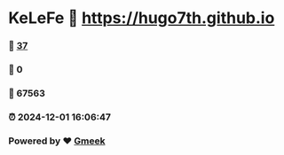 # KeLeFe :link: https://hugo7th.github.io 
### :page_facing_up: [37](https://hugo7th.github.io/tag.html) 
### :speech_balloon: 0 
### :hibiscus: 67563 
### :alarm_clock: 2024-12-01 16:06:47 
### Powered by :heart: [Gmeek](https://github.com/Meekdai/Gmeek)
